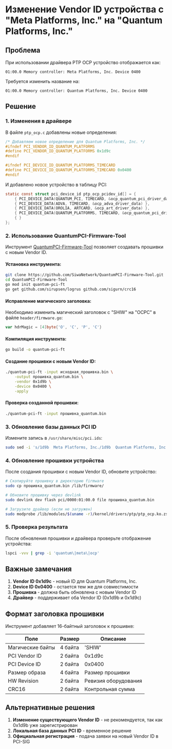 # Изменение Vendor ID устройства с "Meta Platforms, Inc." на "Quantum Platforms, Inc."

## Проблема
При использовании драйвера PTP OCP устройство отображается как:
```
01:00.0 Memory controller: Meta Platforms, Inc. Device 0400
```

Требуется изменить название на:
```
01:00.0 Memory controller: Quantum Platforms, Inc. Device 0400
```

## Решение

### 1. Изменения в драйвере

В файле `ptp_ocp.c` добавлены новые определения:

```c
/* Добавляем новое определение для Quantum Platforms, Inc. */
#ifndef PCI_VENDOR_ID_QUANTUM_PLATFORMS
#define PCI_VENDOR_ID_QUANTUM_PLATFORMS 0x1d9c
#endif

#ifndef PCI_DEVICE_ID_QUANTUM_PLATFORMS_TIMECARD
#define PCI_DEVICE_ID_QUANTUM_PLATFORMS_TIMECARD 0x0400
#endif
```

И добавлено новое устройство в таблицу PCI:

```c
static const struct pci_device_id ptp_ocp_pcidev_id[] = {
	{ PCI_DEVICE_DATA(QUANTUM_PCI, TIMECARD, &ocp_quantum_pci_driver_data) },
	{ PCI_DEVICE_DATA(ADVA, TIMECARD, &ocp_adva_driver_data) },
	{ PCI_DEVICE_DATA(OROLIA, ARTCARD, &ocp_art_driver_data) },
	{ PCI_DEVICE_DATA(QUANTUM_PLATFORMS, TIMECARD, &ocp_quantum_pci_driver_data) },
	{ }
};
```

### 2. Использование QuantumPCI-Firmware-Tool

Инструмент [QuantumPCI-Firmware-Tool](https://github.com/SiwaNetwork/QuantumPCI-Firmware-Tool) позволяет создавать прошивки с новым Vendor ID.

#### Установка инструмента:
```bash
git clone https://github.com/SiwaNetwork/QuantumPCI-Firmware-Tool.git
cd QuantumPCI-Firmware-Tool
go mod init quantum-pci-ft
go get github.com/sirupsen/logrus github.com/sigurn/crc16
```

#### Исправление магического заголовка:
Необходимо изменить магический заголовок с "SHIW" на "OCPC" в файле `header/firmware.go`:
```go
var hdrMagic = [4]byte{'O', 'C', 'P', 'C'}
```

#### Компиляция инструмента:
```bash
go build -o quantum-pci-ft
```

#### Создание прошивки с новым Vendor ID:
```bash
./quantum-pci-ft -input исходная_прошивка.bin \
    -output прошивка_quantum.bin \
    -vendor 0x1d9b \
    -device 0x0400 \
    -apply
```

#### Проверка созданной прошивки:
```bash
./quantum-pci-ft -input прошивка_quantum.bin
```

### 3. Обновление базы данных PCI ID

Измените запись в `/usr/share/misc/pci.ids`:

```bash
sudo sed -i 's/1d9b  Meta Platforms, Inc./1d9b  Quantum Platforms, Inc./' /usr/share/misc/pci.ids
```

### 4. Обновление прошивки устройства

После создания прошивки с новым Vendor ID, обновите устройство:

```bash
# Скопируйте прошивку в директорию firmware
sudo cp прошивка_quantum.bin /lib/firmware/

# Обновите прошивку через devlink
sudo devlink dev flash pci/0000:01:00.0 file прошивка_quantum.bin

# Загрузите драйвер (если не загружен)
sudo modprobe /lib/modules/$(uname -r)/kernel/drivers/ptp/ptp_ocp.ko.zst
```

### 5. Проверка результата

После обновления прошивки и драйвера проверьте отображение устройства:

```bash
lspci -vvv | grep -i 'quantum\|meta\|ocp'
```

## Важные замечания

1. **Vendor ID 0x1d9c** - новый ID для Quantum Platforms, Inc.
2. **Device ID 0x0400** - остается тем же для совместимости
3. **Прошивка** - должна быть обновлена с новым Vendor ID
4. **Драйвер** - поддерживает оба Vendor ID (0x1d9b и 0x1d9c)

## Формат заголовка прошивки

Инструмент добавляет 16-байтный заголовок к прошивке:

| Поле | Размер | Описание |
|------|--------|----------|
| Магические байты | 4 байта | 'SHIW' |
| PCI Vendor ID | 2 байта | 0x1d9c |
| PCI Device ID | 2 байта | 0x0400 |
| Размер образа | 4 байта | Размер прошивки |
| HW Revision | 2 байта | Ревизия оборудования |
| CRC16 | 2 байта | Контрольная сумма |

## Альтернативные решения

1. **Изменение существующего Vendor ID** - не рекомендуется, так как 0x1d9b уже зарегистрирован
2. **Локальная база данных PCI ID** - временное решение
3. **Официальная регистрация** - подача заявки на новый Vendor ID в PCI-SIG 